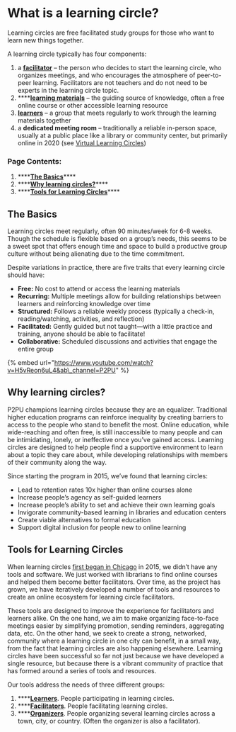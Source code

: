 # What is a learning circle?

Learning circles are free facilitated study groups for those who want to learn new things together. 

A learning circle typically has four components:

1. a [**facilitator**](../facilitation/basic-facilitation-strategies.md) – the person who decides to start the learning circle, who organizes meetings, and who encourages the atmosphere of peer-to-peer learning. Facilitators are not teachers and do not need to be experts in the learning circle topic. 
2. \*\*\*\*[**learning materials**](courses/finding-courses/) – the guiding source of knowledge, often a free online course or other accessible learning resource
3. [**learners**]() – a group that meets regularly to work through the learning materials together
4. a **dedicated meeting room** – traditionally a reliable in-person space, usually at a public place like a library or community center, but primarily online in 2020 \(see [Virtual Learning Circles](virtual-learning-circles.md)\)

### **Page Contents:**

1. \*\*\*\*[**The Basics**](learning-circles-1.md#the-basics)\*\*\*\*
2. \*\*\*\*[**Why learning circles?**](learning-circles-1.md#why-learning-circles)\*\*\*\*
3. \*\*\*\*[**Tools for Learning Circles**](learning-circles-1.md#tools-for-learning-circles)\*\*\*\*

## **The Basics**

Learning circles meet regularly, often 90 minutes/week for 6-8 weeks. Though the schedule is flexible based on a group’s needs, this seems to be a sweet spot that offers enough time and space to build a productive group culture without being alienating due to the time commitment.

Despite variations in practice, there are five traits that every learning circle should have:

* **Free:** No cost to attend or access the learning materials
* **Recurring:** Multiple meetings allow for building relationships between learners and reinforcing knowledge over time
* **Structured:** Follows a reliable weekly process \(typically a check-in, reading/watching, activities, and reflection\)
* **Facilitated:** Gently guided but not taught—with a little practice and training, anyone should be able to facilitate! 
* **Collaborative:** Scheduled discussions and activities that engage the entire group

{% embed url="https://www.youtube.com/watch?v=H5vReon6uL4&ab\_channel=P2PU" %}

## Why learning circles?

P2PU champions learning circles because they are an equalizer. Traditional higher education programs can reinforce inequality by creating barriers to access to the people who stand to benefit the most. Online education, while wide-reaching and often free, is still inaccessible to many people and can be intimidating, lonely, or ineffective once you’ve gained access. Learning circles are designed to help people find a supportive environment to learn about a topic they care about, while developing relationships with members of their community along the way. 

Since starting the program in 2015, we’ve found that learning circles:

* Lead to retention rates 10x higher than online courses alone
* Increase people’s agency as self-guided learners
* Increase people’s ability to set and achieve their own learning goals
* Invigorate community-based learning in libraries and education centers
* Create viable alternatives to formal education
* Support digital inclusion for people new to online learning

## Tools for Learning Circles

When learning circles [first began in Chicago]() in 2015, we didn’t have any tools and software. We just worked with librarians to find online courses and helped them become better facilitators. Over time, as the project has grown, we have iteratively developed a number of tools and resources to create an online ecosystem for learning circle facilitators. 

These tools are designed to improve the experience for facilitators and learners alike. On the one hand, we aim to make organizing face-to-face meetings easier by simplifying promotion, sending reminders, aggregating data, etc. On the other hand, we seek to create a strong, networked, community where a learning circle in one city can benefit, in a small way, from the fact that learning circles are also happening elsewhere. Learning circles have been successful so far not just because we have developed a single resource, but because there is a vibrant community of practice that has formed around a series of tools and resources.

Our tools address the needs of three different groups:

1. \*\*\*\*[**Learners**](). People participating in learning circles.
2. \*\*\*\*[**Facilitators**](../facilitation/basic-facilitation-strategies.md). People facilitating learning circles.
3. \*\*\*\*[**Organizers**](../facilitation/organizers/). People organizing several learning circles across a town, city, or country. \(Often the organizer is also a facilitator\).

